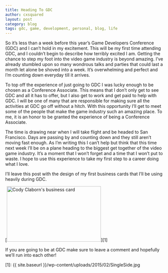 ```yaml
---
title: Heading To GDC
author: cxsquared
layout: post
category: blog
tags: gdc, game, development, personal, blog, life
---
```

So it&#8217;s less than a week before this year&#8217;s Game Developers Conference (GDC) and I can&#8217;t hold in my excitement. This will be my first time attending GDC, and I couldn&#8217;t begin to describe how terribly excited I am. Getting the chance to step my foot into the video game industry is beyond amazing. I&#8217;ve already stumbled upon so many wondrous talks and parties that could last a month let alone be shoved into a week. It&#8217;s overwhelming and perfect and I&#8217;m counting down everyday till it arrives.

To top off the experience of just going to GDC I was lucky enough to be chosen as a Conference Associate. This means that I don&#8217;t only get to see GDC and all it has to offer, but I also get to work and get paid to help with GDC. I will be one of many that are responsible for making sure all the activities at GDC go off without a hitch. With this opportunity I&#8217;ll get to meet some of the people that make the game industry such an amazing place. To me, it is an honor to be granted the experience of being a Conference Associate.

The time is drawing near when I will take flight and be headed to San Francisco. Days are passing by and counting down and they still aren&#8217;t moving fast enough. As I&#8217;m writing this I can&#8217;t help but think that this time next week I&#8217;ll be on a plane heading to the biggest get together of the video game industry. It&#8217;s a moment that I won&#8217;t forget and a time that I won&#8217;t put to waste. I hope to use this experience to take my first step to a career doing what I love.

I&#8217;ll leave this post with the design of my first business cards that I&#8217;ll be using heavily during GDC.

[<img class="alignnone size-medium wp-image-38" src="{{ site.baseurl }}/wp-content/uploads/2015/02/SingleSide-300x176.jpg" alt="Cody Claborn's business card" width="300" height="176" />][1] 

If you are going to be at GDC make sure to leave a comment and hopefully we&#8217;ll run into each other!

 [1]: {{ site.baseurl }}/wp-content/uploads/2015/02/SingleSide.jpg
